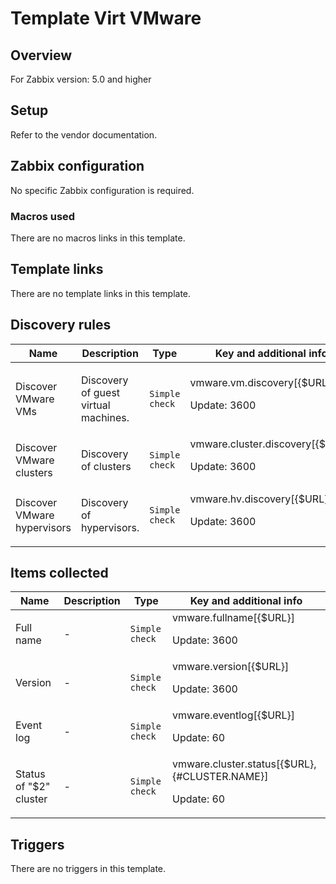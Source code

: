 # Template Virt VMware

## Overview

For Zabbix version: 5.0 and higher

## Setup

Refer to the vendor documentation.

## Zabbix configuration

No specific Zabbix configuration is required.

### Macros used

There are no macros links in this template.

## Template links

There are no template links in this template.

## Discovery rules

|Name|Description|Type|Key and additional info|
|----|-----------|----|----|
|Discover VMware VMs|<p>Discovery of guest virtual machines.</p>|`Simple check`|vmware.vm.discovery[{$URL}]<p>Update: 3600</p>|
|Discover VMware clusters|<p>Discovery of clusters</p>|`Simple check`|vmware.cluster.discovery[{$URL}]<p>Update: 3600</p>|
|Discover VMware hypervisors|<p>Discovery of hypervisors.</p>|`Simple check`|vmware.hv.discovery[{$URL}]<p>Update: 3600</p>|
## Items collected

|Name|Description|Type|Key and additional info|
|----|-----------|----|----|
|Full name|<p>-</p>|`Simple check`|vmware.fullname[{$URL}]<p>Update: 3600</p>|
|Version|<p>-</p>|`Simple check`|vmware.version[{$URL}]<p>Update: 3600</p>|
|Event log|<p>-</p>|`Simple check`|vmware.eventlog[{$URL}]<p>Update: 60</p>|
|Status of "$2" cluster|<p>-</p>|`Simple check`|vmware.cluster.status[{$URL},{#CLUSTER.NAME}]<p>Update: 60</p>|
## Triggers

There are no triggers in this template.

